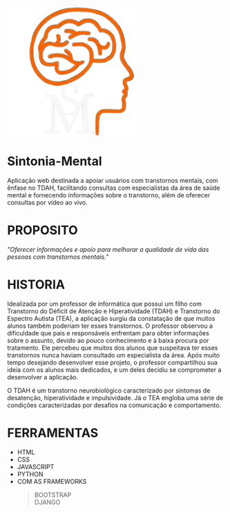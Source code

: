 <img src="SintoniaMental/static/imagens/sm2.svg" alt="Logo Sintonia Mental" width="300">

<br>

# Sintonia-Mental
 
  Aplicação web destinada a apoiar usuários com transtornos mentais, com ênfase no TDAH, facilitando consultas com               especialistas da área de saúde mental e fornecendo informações sobre o transtorno, além de oferecer consultas por vídeo ao      vivo.

# PROPOSITO 

  _"Oferecer informações e apoio para melhorar a qualidade de vida das pessoas com transtornos mentais."_

# HISTORIA

Idealizada por um professor de informática que possui um filho com Transtorno do Déficit de Atenção e Hiperatividade (TDAH) e Transtorno do Espectro Autista (TEA), a aplicação surgiu da constatação de que muitos alunos também poderiam ter esses transtornos. O professor observou a dificuldade que pais e responsáveis enfrentam para obter informações sobre o assunto, devido ao pouco conhecimento e à baixa procura por tratamento. Ele percebeu que muitos dos alunos que suspeitava ter esses transtornos nunca haviam consultado um especialista da área. Após muito tempo desejando desenvolver esse projeto, o professor compartilhou sua ideia com os alunos mais dedicados, e um deles decidiu se comprometer a desenvolver a aplicação.

O TDAH é um transtorno neurobiológico caracterizado por sintomas de desatenção, hiperatividade e impulsividade. Já o TEA engloba uma série de condições caracterizadas por desafios na comunicação e comportamento.

# FERRAMENTAS 

* HTML
* CSS
* JAVASCRIPT
* PYTHON
* COM AS FRAMEWORKS
  > BOOTSTRAP <BR>
  > DJANGO


  
